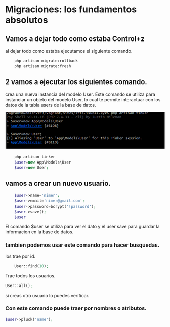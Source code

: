 # Migraciones: los fundamentos absolutos

## Vamos a dejar todo como estaba Control+z
al dejar todo como estaba ejecutamos el siguiente comando.
```cmd
    php artisan migrate:rollback
    php artisan migrate:fresh
```
##  2  vamos a ejecutar los siguientes comando.
crea una nueva instancia del modelo User. Este comando se utiliza para instanciar un objeto del modelo User, lo cual te permite interactuar con los datos de la tabla users de la base de datos.

![img](img/Taller%2019/1.png)
```php
    php artisan tinker
    $user=new App\Models\User
    $user=new User;
```
## vamos a crear un nuevo usuario.
```php
    $user->name='nimer';
    $user->email='nimer@gmail.com';
    $user->password=bcrypt('!password');
    $user->save();
    $user
```
El comando $user se utiliza para ver el dato y el user save para guardar la informacion en la base de datos.

### tambien podemos usar este comando para hacer busquedas.
los trae por id.
```php
    User::find(10);
```
Trae todos los usuarios.
```php
User::all();
```
si creas otro usuario lo puedes verificar.

### Con este comando puede traer por nombres o atributos.
```php
$user->pluck('name');
```